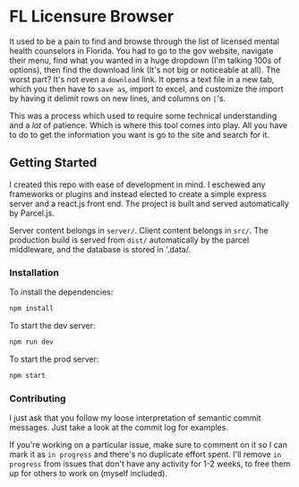 # FL Licensure Browser

It used to be a pain to find and browse through the list of licensed mental health counselors in Florida. You had to go to the gov website, navigate their menu, find what you wanted in a huge dropdown (I'm talking 100s of options), then find the download link (It's not big or noticeable at all). The worst part? It's not even a `download` link. It opens a text file in a new tab, which you then have to `save as`, import to excel, and customize the import by having it delimit rows on new lines, and columns on `|`'s.

This was a process which used to require some technical understanding and a _lot_ of patience. Which is where this tool comes into play. All you have to do to get the information you want is go to the site and search for it.

## Getting Started

I created this repo with ease of development in mind. I eschewed any frameworks or plugins and instead elected to create a simple express server and a react.js front end. The project is built and served automatically by Parcel.js.

Server content belongs in `server/`. Client content belongs in `src/`. The production build is served from `dist/` automatically by the parcel middleware, and the database is stored in '.data/.

### Installation

To install the dependencies:

```sh
npm install
```

To start the dev server:

```sh
npm run dev
```

To start the prod server:

```sh
npm start
```

### Contributing

I just ask that you follow my loose interpretation of semantic commit messages. Just take a look at the commit log for examples.

If you're working on a particular issue, make sure to comment on it so I can mark it as `in progress` and there's no duplicate effort spent. I'll remove `in progress` from issues that don't have any activity for 1-2 weeks, to free them up for others to work on (myself included).
